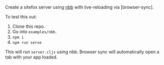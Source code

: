 Create a sitefox server using [nbb](https://github.com/borkdude/nbb) with live-reloading via [browser-sync].

To test this out:

 1. Clone this repo.
 2. Go into `examples/nbb`.
 3. `npm i`
 4. `npm run serve`

This will run `server.cljs` using nbb. Browser sync will automatically open a tab with your app loaded.
